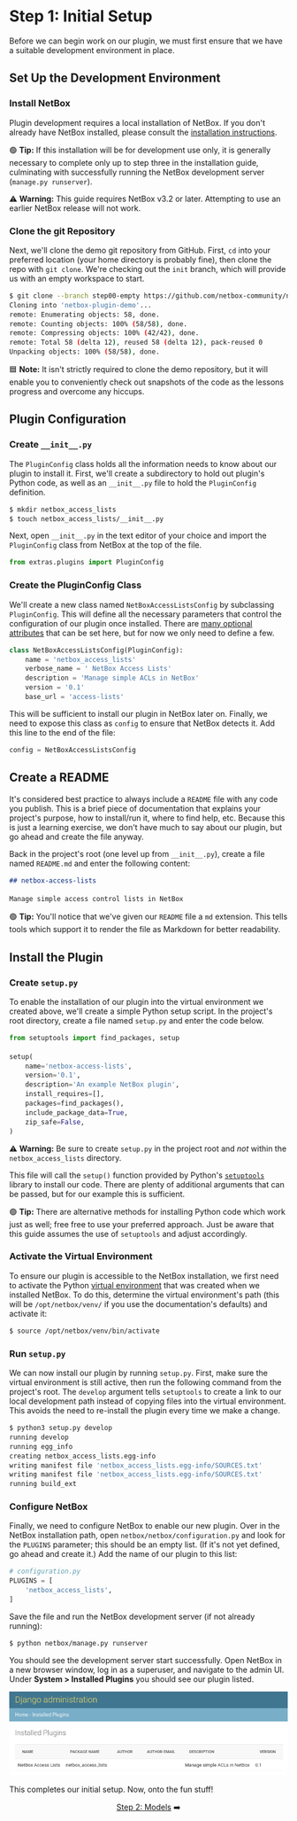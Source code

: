 # Step 1: Initial Setup

Before we can begin work on our plugin, we must first ensure that we have a suitable development environment in place.

## Set Up the Development Environment

### Install NetBox

Plugin development requires a local installation of NetBox. If you don't already have NetBox installed, please consult the [installation instructions](https://netbox.readthedocs.io/en/feature/installation/).

:green_circle: **Tip:** If this installation will be for development use only, it is generally necessary to complete only up to step three in the installation guide, culminating with successfully running the NetBox development server (`manage.py runserver`).

:warning: **Warning:** This guide requires NetBox v3.2 or later. Attempting to use an earlier NetBox release will not work.

### Clone the git Repository

Next, we'll clone the demo git repository from GitHub. First, `cd` into your preferred location (your home directory is probably fine), then clone the repo with `git clone`. We're checking out the `init` branch, which will provide us with an empty workspace to start.

```bash
$ git clone --branch step00-empty https://github.com/netbox-community/netbox-plugin-demo
Cloning into 'netbox-plugin-demo'...
remote: Enumerating objects: 58, done.
remote: Counting objects: 100% (58/58), done.
remote: Compressing objects: 100% (42/42), done.
remote: Total 58 (delta 12), reused 58 (delta 12), pack-reused 0
Unpacking objects: 100% (58/58), done.
```

:blue_square: **Note:** It isn't strictly required to clone the demo repository, but it will enable you to conveniently check out snapshots of the code as the lessons progress and overcome any hiccups.

## Plugin Configuration

### Create `__init__.py`

The `PluginConfig` class holds all the information needs to know about our plugin to install it. First, we'll create a subdirectory to hold out plugin's Python code, as well as an `__init__.py` file to hold the `PluginConfig` definition.

```bash
$ mkdir netbox_access_lists
$ touch netbox_access_lists/__init__.py
```

Next, open `__init__.py` in the text editor of your choice and import the `PluginConfig` class from NetBox at the top of the file.

```python
from extras.plugins import PluginConfig
```

### Create the PluginConfig Class

We'll create a new class named `NetBoxAccessListsConfig` by subclassing `PluginConfig`. This will define all the necessary parameters that control the configuration of our plugin once installed. There are [many optional attributes](https://netbox.readthedocs.io/en/feature/plugins/development/#pluginconfig-attributes) that can be set here, but for now we only need to define a few.

```python
class NetBoxAccessListsConfig(PluginConfig):
    name = 'netbox_access_lists'
    verbose_name = ' NetBox Access Lists'
    description = 'Manage simple ACLs in NetBox'
    version = '0.1'
    base_url = 'access-lists'
```

This will be sufficient to install our plugin in NetBox later on. Finally, we need to expose this class as `config` to ensure that NetBox detects it. Add this line to the end of the file:

```python
config = NetBoxAccessListsConfig
```

## Create a README

It's considered best practice to always include a `README` file with any code you publish. This is a brief piece of documentation that explains your project's purpose, how to install/run it, where to find help, etc. Because this is just a learning exercise, we don't have much to say about our plugin, but go ahead and create the file anyway.

Back in the project's root (one level up from `__init__.py`), create a file named `README.md` and enter the following content:

```markdown
## netbox-access-lists

Manage simple access control lists in NetBox
```

:green_circle: **Tip:** You'll notice that we've given our `README` file a `md` extension. This tells tools which support it to render the file as Markdown for better readability.

## Install the Plugin

### Create `setup.py`

To enable the installation of our plugin into the virtual environment we created above, we'll create a simple Python setup script. In the project's root directory, create a file named `setup.py` and enter the code below.

```python
from setuptools import find_packages, setup

setup(
    name='netbox-access-lists',
    version='0.1',
    description='An example NetBox plugin',
    install_requires=[],
    packages=find_packages(),
    include_package_data=True,
    zip_safe=False,
)
```

:warning: **Warning:** Be sure to create `setup.py` in the project root and _not_ within the `netbox_access_lists` directory.

This file will call the `setup()` function provided by Python's [`setuptools`](https://packaging.python.org/en/latest/guides/distributing-packages-using-setuptools/) library to install our code. There are plenty of additional arguments that can be passed, but for our example this is sufficient.

:green_circle: **Tip:** There are alternative methods for installing Python code which work just as well; free free to use your preferred approach. Just be aware that this guide assumes the use of `setuptools` and adjust accordingly.

### Activate the Virtual Environment

To ensure our plugin is accessible to the NetBox installation, we first need to activate the Python [virtual environment](https://docs.python.org/3/library/venv.html) that was created when we installed NetBox. To do this, determine the virtual environment's path (this will be `/opt/netbox/venv/` if you use the documentation's defaults) and activate it:

```bash
$ source /opt/netbox/venv/bin/activate
```

### Run `setup.py`

We can now install our plugin by running `setup.py`. First, make sure the virtual environment is still active, then run the following command from the project's root. The `develop` argument tells `setuptools` to create a link to our local development path instead of copying files into the virtual environment. This avoids the need to re-install the plugin every time we make a change.

```bash
$ python3 setup.py develop
running develop
running egg_info
creating netbox_access_lists.egg-info
writing manifest file 'netbox_access_lists.egg-info/SOURCES.txt'
writing manifest file 'netbox_access_lists.egg-info/SOURCES.txt'
running build_ext
```

### Configure NetBox

Finally, we need to configure NetBox to enable our new plugin. Over in the NetBox installation path, open `netbox/netbox/configuration.py` and look for the `PLUGINS` parameter; this should be an empty list. (If it's not yet defined, go ahead and create it.) Add the name of our plugin to this list:

```python
# configuration.py
PLUGINS = [
    'netbox_access_lists',
]
```

Save the file and run the NetBox development server (if not already running):

```bash
$ python netbox/manage.py runserver
```

You should see the development server start successfully. Open NetBox in a new browser window, log in as a superuser, and navigate to the admin UI. Under **System > Installed Plugins** you should see our plugin listed.

![Django admin UI: Plugins list](/images/step01-django-admin-plugins.png)

This completes our initial setup. Now, onto the fun stuff!

<div align="center">

[Step 2: Models](/tutorial/step02-models.md) :arrow_right:

</div>


